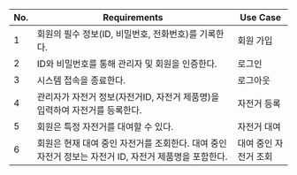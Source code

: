 | No. | Requirements | Use Case |
| --- | --- | --- |
| 1 | 회원의 필수 정보(ID, 비밀번호, 전화번호)를 기록한다. | 회원 가입 |
| 2 | ID와 비밀번호를 통해 관리자 및 회원을 인증한다. | 로그인 |
| 3 | 시스템 접속을 종료한다. | 로그아웃 |
| 4 | 관리자가 자전거 정보(자전거ID, 자전거 제품명)을 입력하여 자전거를 등록한다. | 자전거 등록 |
| 5 | 회원은 특정 자전거를 대여할 수 있다. | 자전거 대여 |
| 6 | 회원은 현재 대여 중인 자전거를 조회한다. 대여 중인 자전거 정보는 자전거 ID, 자전거 제품명을 포함한다. | 대여 중인 자전거 조회 |
